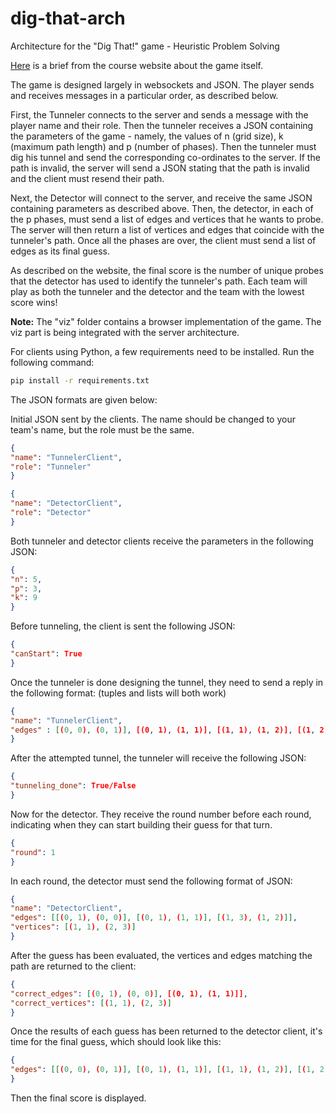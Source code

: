 # dig-that-arch
Architecture for the "Dig That!" game - Heuristic Problem Solving

[Here](https://cs.nyu.edu/courses/fall21/CSCI-GA.2965-001/digthatcomp.html) is a brief from the course website about the game itself.

The game is designed largely in websockets and JSON. The player sends and receives messages in a particular order, as described below.

First, the Tunneler connects to the server and sends a message with the player name and their role. Then the tunneler receives a JSON containing the parameters of the game - namely, the values of n (grid size), k (maximum path length) and p (number of phases). Then the tunneler must dig his tunnel and send the corresponding co-ordinates to the server. If the path is invalid, the server will send a JSON stating that the path is invalid and the client must resend their path.

Next, the Detector will connect to the server, and receive the same JSON containing parameters as described above. Then, the detector, in each of the p phases, must send a list of edges and vertices that he wants to probe. The server will then return a list of vertices and edges that coincide with the tunneler's path. Once all the phases are over, the client must send a list of edges as its final guess.

As described on the website, the final score is the number of unique probes that the detector has used to identify the tunneler's path. Each team will play as both the tunneler and the detector and the team with the lowest score wins!

**Note:** The "viz" folder contains a browser implementation of the game. The viz part is being integrated with the server architecture.


For clients using Python, a few requirements need to be installed. Run the following command:
```bash
pip install -r requirements.txt
```

The JSON formats are given below:

Initial JSON sent by the clients. The name should be changed to your team's name, but the role must be the same.

```json
{
"name": "TunnelerClient",
"role": "Tunneler"
}
```

```json
{
"name": "DetectorClient",
"role": "Detector"
}
```
Both tunneler and detector clients receive the parameters in the following JSON:
```json
{
"n": 5, 
"p": 3,
"k": 9
}
```


Before tunneling, the client is sent the following JSON:
```json
{
"canStart": True
}
```
Once the tunneler is done designing the tunnel, they need to send a reply in the following format: (tuples and lists will both work)
```json
{
"name": "TunnelerClient",
"edges" : [(0, 0), (0, 1)], [(0, 1), (1, 1)], [(1, 1), (1, 2)], [(1, 2), (2, 2)], [(2, 2), (2, 3)],
}
```
After the attempted tunnel, the tunneler will receive the following JSON:
```json
{
"tunneling_done": True/False
}
```

Now for the detector. They receive the round number before each round, indicating when they can start building their guess for that turn.
```json
{
"round": 1
}
```
In each round, the detector must send the following format of JSON:
```json
{
"name": "DetectorClient", 
"edges": [[(0, 1), (0, 0)], [(0, 1), (1, 1)], [(1, 3), (1, 2)]], 
"vertices": [(1, 1), (2, 3)]
}
```
After the guess has been evaluated, the vertices and edges matching the path are returned to the client:
```json
{
"correct_edges": [(0, 1), (0, 0)], [(0, 1), (1, 1)]],
"correct_vertices": [(1, 1), (2, 3)]
}
```
Once the results of each guess has been returned to the detector client, it's time for the final guess, which should look like this:
```json
{
"edges": [[(0, 0), (0, 1)], [(0, 1), (1, 1)], [(1, 1), (1, 2)], [(1, 2), (2, 2)], [(2, 2), (2, 3)]]
}
```

Then the final score is displayed.
